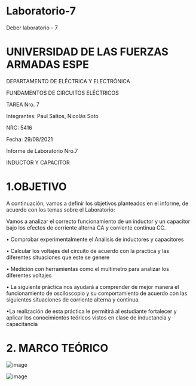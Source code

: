 # Laboratorio-7

Deber laboratorio - 7

# UNIVERSIDAD DE LAS FUERZAS ARMADAS ESPE

DEPARTAMENTO DE ELÉCTRICA Y ELECTRÓNICA 

FUNDAMENTOS DE CIRCUITOS ELÉCTRICOS 

TAREA Nro. 7

Integrantes: Paul Saltos, Nicolás Soto

NRC: 5416

Fecha: 29/08/2021

Informe de Laboratorio Nro.7

INDUCTOR Y CAPACITOR 

# 1.OBJETIVO 
A continuación, vamos a definir los objetivos planteados en el informe, de acuerdo con los temas sobre el Laboratorio:

Vamos a analizar el correcto funcionamiento de un inductor y un capacitor bajo los efectos de corriente alterna CA y corriente continua CC.

• Comprobar experimentalmente el Análisis de inductores y capacitores 

• Calcular los voltajes del circuito de acuerdo con la practica y las diferentes situaciones que este se genere

• Medición con herramientas como el multímetro para analizar los diferentes voltajes 

• La siguiente práctica nos ayudará a comprender de mejor manera el funcionamiento de osciloscopio y su comportamiento de acuerdo con las siguientes situaciones de corriente alterna y continua.

•La realización de esta práctica le permitirá al estudiante fortalecer y aplicar los conocimientos teóricos vistos en clase de inductancia y capacitancia

# 2. MARCO TEÓRICO 

![image](https://user-images.githubusercontent.com/85178869/131357511-c360728d-a6ee-4cef-9586-0f66245dc4e4.png)

![image](https://user-images.githubusercontent.com/85178869/131357401-4b48e4c6-1953-4975-943b-9e962c2cb63d.png)














